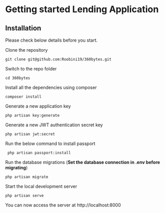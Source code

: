 # Getting started Lending Application

## Installation

Please check below details before you start.

Clone the repository

    git clone git@github.com:Roobini19/360bytes.git

Switch to the repo folder

    cd 360bytes

Install all the dependencies using composer

    composer install

Generate a new application key

    php artisan key:generate

Generate a new JWT authentication secret key

    php artisan jwt:secret

Run the below command to install passport
     
     php artisan passport:install

Run the database migrations (**Set the database connection in .env before migrating**)

    php artisan migrate

Start the local development server

    php artisan serve

You can now access the server at http://localhost:8000
